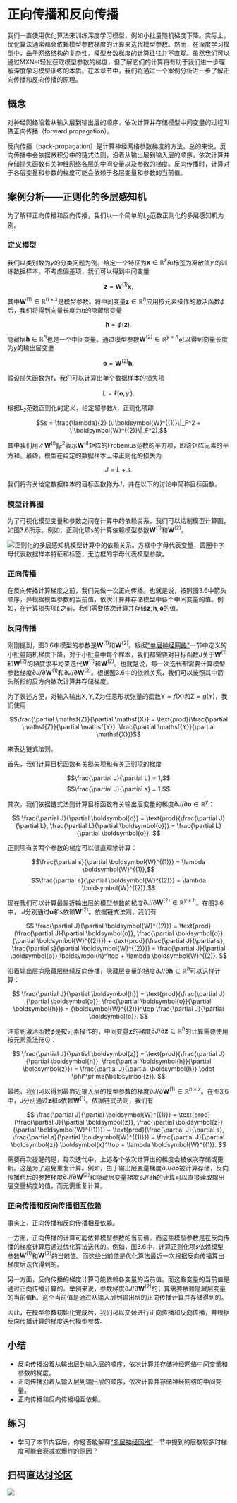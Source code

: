 # 正向传播和反向传播


我们一直使用优化算法来训练深度学习模型，例如小批量随机梯度下降。实际上，优化算法通常都会依赖模型参数梯度的计算来迭代模型参数。然而，在深度学习模型中，由于网络结构的复杂性，模型参数梯度的计算往往并不直观。虽然我们可以通过MXNet轻松获取模型参数的梯度，但了解它们的计算将有助于我们进一步理解深度学习模型训练的本质。在本章节中，我们将通过一个案例分析进一步了解正向传播和反向传播的原理。


## 概念

对神经网络沿着从输入层到输出层的顺序，依次计算并存储模型中间变量的过程叫做正向传播（forward propagation）。

反向传播（back-propagation）是计算神经网络参数梯度的方法。总的来说，反向传播中会依据微积分中的链式法则，沿着从输出层到输入层的顺序，依次计算并存储损失函数有关神经网络各层的中间变量以及参数的梯度。反向传播时，计算对于各层变量和参数的梯度可能会依赖于各层变量和参数的当前值。


## 案例分析——正则化的多层感知机

为了解释正向传播和反向传播，我们以一个简单的$L_2$范数正则化的多层感知机为例。


### 定义模型

我们以类别数为$y$的分类问题为例。给定一个特征为$\boldsymbol{x} \in \mathbb{R}^x$和标签为离散值$y^\prime$的训练数据样本。不考虑偏差项，我们可以得到中间变量

$$\boldsymbol{z} = \boldsymbol{W}^{(1)} \boldsymbol{x},$$

其中$\boldsymbol{W}^{(1)} \in \mathbb{R}^{h \times x}$是模型参数。将中间变量$\boldsymbol{z} \in \mathbb{R}^h$应用按元素操作的激活函数$\phi$后，我们将得到向量长度为$h$的隐藏层变量

$$\boldsymbol{h} = \phi (\boldsymbol{z}).$$

隐藏层$\boldsymbol{h} \in \mathbb{R}^h$也是一个中间变量。通过模型参数$\boldsymbol{W}^{(2)} \in \mathbb{R}^{y \times h}$可以得到向量长度为$y$的输出层变量

$$\boldsymbol{o} = \boldsymbol{W}^{(2)} \boldsymbol{h}.$$

假设损失函数为$\ell$，我们可以计算出单个数据样本的损失项

$$L = \ell(\boldsymbol{o}, y^\prime).$$

根据$L_2$范数正则化的定义，给定超参数$\lambda$，正则化项即

$$s = \frac{\lambda}{2} (\|\boldsymbol{W}^{(1)}\|_F^2 + \|\boldsymbol{W}^{(2)}\|_F^2),$$

其中我们用$\|\boldsymbol{W}^{(i)}\|_F^2$表示$\boldsymbol{W}^{(i)}$矩阵的Frobenius范数的平方项，即该矩阵元素的平方和。最终，模型在给定的数据样本上带正则化的损失为

$$J = L + s.$$

我们将有关给定数据样本的目标函数称为$J$，并在以下的讨论中简称目标函数。


### 模型计算图

为了可视化模型变量和参数之间在计算中的依赖关系，我们可以绘制模型计算图，如图3.6所示。例如，正则化项$s$的计算依赖模型参数$\boldsymbol{W}^{(1)}$和$\boldsymbol{W}^{(2)}$。

![正则化的多层感知机模型计算中的依赖关系。方框中字母代表变量，圆圈中字母代表数据样本特征和标签，无边框的字母代表模型参数。](../img/backprop.svg)


### 正向传播

在反向传播计算梯度之前，我们先做一次正向传播。也就是说，按照图3.6中箭头顺序，并根据模型参数的当前值，依次计算并存储模型中各个中间变量的值。例如，在计算损失项$L$之前，我们需要依次计算并存储$\boldsymbol{z}, \boldsymbol{h}, \boldsymbol{o}$的值。


### 反向传播

刚刚提到，图3.6中模型的参数是$\boldsymbol{W}^{(1)}$和$\boldsymbol{W}^{(2)}$。根据["单层神经网络"](shallow-model.md)一节中定义的小批量随机梯度下降，对于小批量中每个样本，我们都需要对目标函数$J$关于$\boldsymbol{W}^{(1)}$和$\boldsymbol{W}^{(2)}$的梯度求平均来迭代$\boldsymbol{W}^{(1)}$和$\boldsymbol{W}^{(2)}$。也就是说，每一次迭代都需要计算模型参数梯度$\partial J/\partial \boldsymbol{W}^{(1)}$和$\partial J/\partial \boldsymbol{W}^{(2)}$。根据图3.6中的依赖关系，我们可以按照其中箭头所指的反方向依次计算并存储梯度。

为了表述方便，对输入输出$\mathsf{X}, \mathsf{Y}, \mathsf{Z}$为任意形状张量的函数$\mathsf{Y}=f(\mathsf{X})$和$\mathsf{Z}=g(\mathsf{Y})$，我们使用

$$\frac{\partial \mathsf{Z}}{\partial \mathsf{X}} = \text{prod}(\frac{\partial \mathsf{Z}}{\partial \mathsf{Y}}, \frac{\partial \mathsf{Y}}{\partial \mathsf{X}})$$

来表达链式法则。


首先，我们计算目标函数有关损失项和有关正则项的梯度

$$\frac{\partial J}{\partial L} = 1,$$ 
$$\frac{\partial J}{\partial s} = 1.$$



其次，我们依据链式法则计算目标函数有关输出层变量的梯度$\partial J/\partial \boldsymbol{o} \in \mathbb{R}^{y}$：

$$
\frac{\partial J}{\partial \boldsymbol{o}} 
= \text{prod}(\frac{\partial J}{\partial L}, \frac{\partial L}{\partial \boldsymbol{o}})
= \frac{\partial L}{\partial \boldsymbol{o}}.
$$


正则项有关两个参数的梯度可以很直观地计算：

$$\frac{\partial s}{\partial \boldsymbol{W}^{(1)}} = \lambda \boldsymbol{W}^{(1)},$$ $$\frac{\partial s}{\partial \boldsymbol{W}^{(2)}} = \lambda \boldsymbol{W}^{(2)}.$$



现在我们可以计算最靠近输出层的模型参数的梯度$\partial J/\partial \boldsymbol{W}^{(2)} \in \mathbb{R}^{y \times h}$。在图3.6中，
$J$分别通过$\boldsymbol{o}$和$s$依赖$\boldsymbol{W}^{(2)}$。依据链式法则，我们有

$$
\frac{\partial J}{\partial \boldsymbol{W}^{(2)}} 
= \text{prod}(\frac{\partial J}{\partial \boldsymbol{o}}, \frac{\partial \boldsymbol{o}}{\partial \boldsymbol{W}^{(2)}}) + \text{prod}(\frac{\partial J}{\partial s}, \frac{\partial s}{\partial \boldsymbol{W}^{(2)}})
= \frac{\partial J}{\partial \boldsymbol{o}} \boldsymbol{h}^\top + \lambda \boldsymbol{W}^{(2)}.
$$


沿着输出层向隐藏层继续反向传播，隐藏层变量的梯度$\partial J/\partial \boldsymbol{h} \in \mathbb{R}^h$可以这样计算：

$$
\frac{\partial J}{\partial \boldsymbol{h}} 
= \text{prod}(\frac{\partial J}{\partial \boldsymbol{o}}, \frac{\partial \boldsymbol{o}}{\partial \boldsymbol{h}})
= {\boldsymbol{W}^{(2)}}^\top \frac{\partial J}{\partial \boldsymbol{o}}.
$$


注意到激活函数$\phi$是按元素操作的，中间变量$\boldsymbol{z}$的梯度$\partial J/\partial \boldsymbol{z} \in \mathbb{R}^h$的计算需要使用按元素乘法符$\odot$：

$$
\frac{\partial J}{\partial \boldsymbol{z}} 
= \text{prod}(\frac{\partial J}{\partial \boldsymbol{h}}, \frac{\partial \boldsymbol{h}}{\partial \boldsymbol{z}})
= \frac{\partial J}{\partial \boldsymbol{h}} \odot \phi^\prime(\boldsymbol{z}).
$$

最终，我们可以得到最靠近输入层的模型参数的梯度$\partial J/\partial \boldsymbol{W}^{(1)} \in \mathbb{R}^{h \times x}$。在图3.6中，$J$分别通过$\boldsymbol{z}$和$s$依赖$\boldsymbol{W}^{(1)}$。依据链式法则，我们有

$$
\frac{\partial J}{\partial \boldsymbol{W}^{(1)}} 
= \text{prod}(\frac{\partial J}{\partial \boldsymbol{z}}, \frac{\partial \boldsymbol{z}}{\partial \boldsymbol{W}^{(1)}}) + \text{prod}(\frac{\partial J}{\partial s}, \frac{\partial s}{\partial \boldsymbol{W}^{(1)}})
= \frac{\partial J}{\partial \boldsymbol{z}} \boldsymbol{x}^\top + \lambda \boldsymbol{W}^{(1)}.
$$


需要再次提醒的是，每次迭代中，上述各个依次计算出的梯度会被依次存储或更新。这是为了避免重复计算。例如，由于输出层变量梯度$\partial J/\partial \boldsymbol{o}$被计算存储，反向传播稍后的参数梯度$\partial J/\partial \boldsymbol{W}^{(2)}$和隐藏层变量梯度$\partial J/\partial \boldsymbol{h}$的计算可以直接读取输出层变量梯度的值，而无需重复计算。

### 正向传播和反向传播相互依赖

事实上，正向传播和反向传播相互依赖。

一方面，正向传播的计算可能依赖模型参数的当前值。而这些模型参数是在反向传播的梯度计算后通过优化算法迭代的。例如，图3.6中，计算正则化项$s$依赖模型参数$\boldsymbol{W}^{(1)}$和$\boldsymbol{W}^{(2)}$的当前值。而这些当前值是优化算法最近一次根据反向传播算出梯度后迭代得到的。

另一方面，反向传播的梯度计算可能依赖各变量的当前值。而这些变量的当前值是通过正向传播计算的。举例来说，参数梯度$\partial J/\partial \boldsymbol{W}^{(2)}$的计算需要依赖隐藏层变量的当前值$\boldsymbol{h}$。这个当前值是通过从输入层到输出层的正向传播计算并存储得到的。

因此，在模型参数初始化完成后，我们可以交替进行正向传播和反向传播，并根据反向传播计算的梯度迭代模型参数。

## 小结

* 反向传播沿着从输出层到输入层的顺序，依次计算并存储神经网络中间变量和参数的梯度。
* 正向传播沿着从输入层到输出层的顺序，依次计算并存储神经网络的中间变量。
* 正向传播和反向传播相互依赖。


## 练习

* 学习了本节内容后，你是否能解释[“多层神经网络”](multi-layer.md)一节中提到的层数较多时梯度可能会衰减或爆炸的原因？


## 扫码直达[讨论区](https://discuss.gluon.ai/t/topic/3710)


![](../img/qr_backprop.svg)
